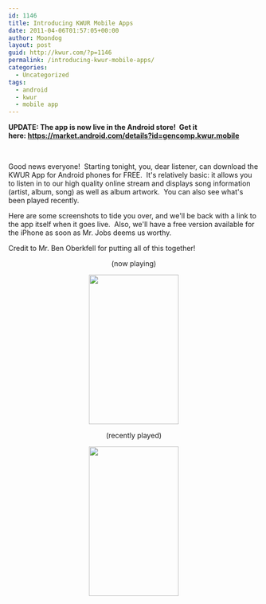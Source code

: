 ```yaml
---
id: 1146
title: Introducing KWUR Mobile Apps
date: 2011-04-06T01:57:05+00:00
author: Moondog
layout: post
guid: http://kwur.com/?p=1146
permalink: /introducing-kwur-mobile-apps/
categories:
  - Uncategorized
tags:
  - android
  - kwur
  - mobile app
---
```

<div class="pf-content">
  <p>
    <strong>UPDATE: The app is now live in the Android store!  Get it here: <a href="https://market.android.com/details?id=gencomp.kwur.mobile">https://market.android.com/details?id=gencomp.kwur.mobile</a></strong>
  </p>
  
  <p>
     
  </p>
  
  <p>
    <meta content="text/html; charset=utf-8" http-equiv="content-type" />
  </p>
  
  <p>
    Good news everyone!  Starting tonight, you, dear listener, can download the KWUR App for Android phones for FREE.  It's relatively basic: it allows you to listen in to our high quality online stream and displays song information (artist, album, song) as well as album artwork.  You can also see what's been played recently.
  </p>
  
  <p>
    Here are some screenshots to tide you over, and we'll be back with a link to the app itself when it goes live.  Also, we'll have a free version available for the iPhone as soon as Mr. Jobs deems us worthy.
  </p>
  
  <p>
    Credit to Mr. Ben Oberkfell for putting all of this together!
  </p>
  
  <p style="text-align: center;">
    (now playing)
  </p>
  
  <p style="text-align: center;">
    <img alt="" class="aligncenter size-medium wp-image-1147" src="http://kwur.com/wp-content/uploads/2011/04/kwur-1-180x300.png" style="width: 180px; height: 300px;" title="kwur-1" srcset="http://kwur.com/wp-content/uploads/2011/04/kwur-1-180x300.png 180w, http://kwur.com/wp-content/uploads/2011/04/kwur-1.png 480w" sizes="(max-width: 180px) 100vw, 180px" />
  </p>
  
  <p style="text-align: center;">
    (recently played)
  </p>
  
  <p style="text-align: center;">
    <img alt="" class="aligncenter size-medium wp-image-1149" src="http://kwur.com/wp-content/uploads/2011/04/kwur-2-180x300.png" style="width: 180px; height: 300px;" title="kwur-2" srcset="http://kwur.com/wp-content/uploads/2011/04/kwur-2-180x300.png 180w, http://kwur.com/wp-content/uploads/2011/04/kwur-2.png 480w" sizes="(max-width: 180px) 100vw, 180px" />
  </p>
  
  <p style="text-align: center;">
     
  </p>
  
  <p style="text-align: center;">
     
  </p>
</div>